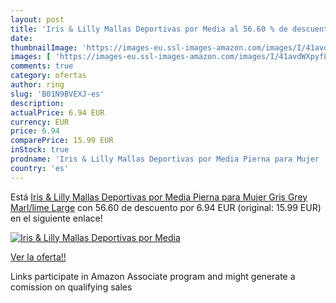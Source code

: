```yaml
---
layout: post
title: 'Iris & Lilly Mallas Deportivas por Media al 56.60 % de descuento'
date: 
thumbnailImage: 'https://images-eu.ssl-images-amazon.com/images/I/41avdWXpyfL._SL200_.jpg'
images: [ 'https://images-eu.ssl-images-amazon.com/images/I/41avdWXpyfL._SL200_.jpg' ]
comments: true
category: ofertas
author: ring
slug: 'B01N9BVEXJ-es'
description:
actualPrice: 6.94 EUR
currency: EUR
price: 6.94
comparePrice: 15.99 EUR
inStock: true
prodname: 'Iris & Lilly Mallas Deportivas por Media Pierna para Mujer  Gris  Grey Marl/lime   Large'
country: 'es'
---
```


Está [Iris & Lilly Mallas Deportivas por Media Pierna para Mujer  Gris  Grey Marl/lime   Large](https://www.amazon.es/dp/B01N9BVEXJ/?tag=tolees-21) con 56.60 de descuento por 6.94 EUR (original: 15.99 EUR) en el siguiente enlace!

[![Iris & Lilly Mallas Deportivas por Media](https://images-eu.ssl-images-amazon.com/images/I/41avdWXpyfL._SL200_.jpg)](https://www.amazon.es/dp/B01N9BVEXJ/?tag=tolees-21)

[Ver la oferta!!](https://www.amazon.es/dp/B01N9BVEXJ/?tag=tolees-21)

Links participate in Amazon Associate program and might generate a comission on qualifying sales


